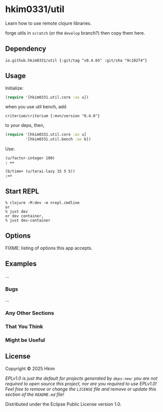 # hkim0331/util

Learn how to use remote clojure libraries.

forge utils in `scratch` (or the `develop` branch?) then copy them here.

## Dependency

```
io.github.hkim0331/util {:git/tag "v0.4.65" :git/sha "9c102f4"}
```

## Usage

Initialize:

```clojure
(require '[hkim0331.util.core :as u])

```

when you use util bench, add

```
criterium/criterium {:mvn/version "0.4.6"}
```

to your deps, then,

```clojure
(require '[hkim0331.util.core :as u]
         '[hkim0331.util.bench :as b])
```

Use:

```
(u/factor-integer 100)
; =>

(b/time+ (u/tarai-lazy 15 5 5))
;=>
```

## Start REPL

    % clojure -M:dev -m nrepl.cmdline
    or
    % just dev
    or dev container,
    % just dev-container



## Options

FIXME: listing of options this app accepts.

## Examples

...

### Bugs

...

### Any Other Sections
### That You Think
### Might be Useful

## License

Copyright © 2025 Hkim

_EPLv1.0 is just the default for projects generated by `deps-new`: you are not_
_required to open source this project, nor are you required to use EPLv1.0!_
_Feel free to remove or change the `LICENSE` file and remove or update this_
_section of the `README.md` file!_

Distributed under the Eclipse Public License version 1.0.
